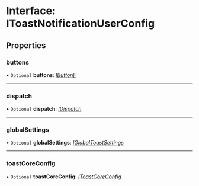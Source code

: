 # Interface: IToastNotificationUserConfig

## Properties

### buttons

• `Optional` **buttons**: [*IButton*](#/documentation/Interface:%20IButton)[]

___

### dispatch

• `Optional` **dispatch**: [*IDispatch*](#/documentation/Interface:%20IDispatch)

___

### globalSettings

• `Optional` **globalSettings**: [*IGlobalToastSettings*](#/documentation/Interface:%20IGlobalToastSettings)

___

### toastCoreConfig

• `Optional` **toastCoreConfig**: [*IToastCoreConfig*](#/documentation/Interface:%20IToastCoreConfig)
